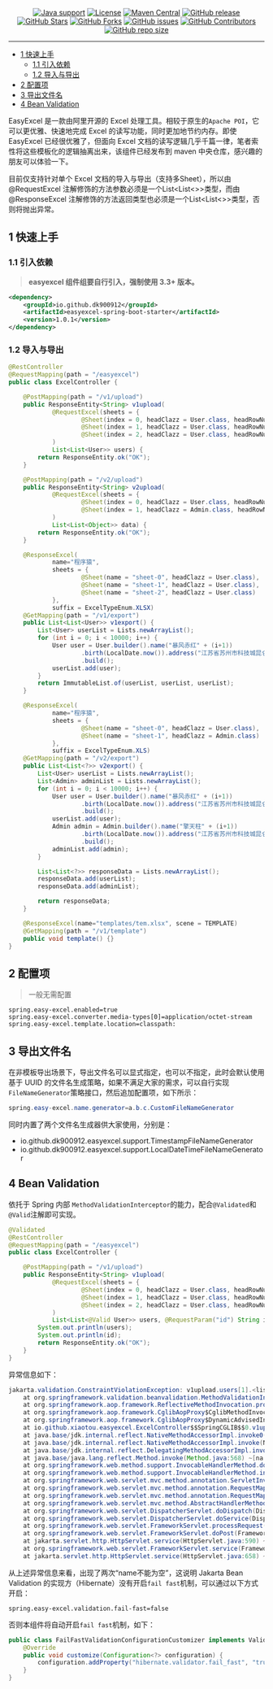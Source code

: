 <p align="center">
<a href="https://openjdk.java.net/"><img src="https://img.shields.io/badge/Java-17+-green?logo=java&logoColor=white" alt="Java support"></a>
<a href="https://www.apache.org/licenses/LICENSE-2.0.html"><img src="https://img.shields.io/github/license/dk900912/easyexcel-spring-boot?color=4D7A97&logo=apache" alt="License"></a>
<a href="https://search.maven.org/search?q=a:easyexcel-spring-boot-starter"><img src="https://img.shields.io/maven-central/v/io.github.dk900912/easyexcel-spring-boot-starter?logo=apache-maven" alt="Maven Central"></a>
<a href="https://github.com/dk900912/easyexcel-spring-boot/releases"><img src="https://img.shields.io/github/release/dk900912/easyexcel-spring-boot.svg" alt="GitHub release"></a>
<a href="https://github.com/dk900912/easyexcel-spring-boot/stargazers"><img src="https://img.shields.io/github/stars/dk900912/easyexcel-spring-boot" alt="GitHub Stars"></a>
<a href="https://github.com/dk900912/easyexcel-spring-boot/fork"><img src="https://img.shields.io/github/forks/dk900912/easyexcel-spring-boot" alt="GitHub Forks"></a>
<a href="https://github.com/dk900912/easyexcel-spring-boot/issues"><img src="https://img.shields.io/github/issues/dk900912/easyexcel-spring-boot" alt="GitHub issues"></a>
<a href="https://github.com/dk900912/easyexcel-spring-boot/graphs/contributors"><img src="https://img.shields.io/github/contributors/dk900912/easyexcel-spring-boot" alt="GitHub Contributors"></a>
<a href="https://github.com/dk900912/easyexcel-spring-boot"><img src="https://img.shields.io/github/repo-size/dk900912/easyexcel-spring-boot" alt="GitHub repo size"></a>
</p>

---

<!-- TOC -->
  * [1 快速上手](#1-快速上手)
    * [1.1 引入依赖](#11-引入依赖)
    * [1.2 导入与导出](#12-导入与导出)
  * [2 配置项](#2-配置项)
  * [3 导出文件名](#3-导出文件名)
  * [4 Bean Validation](#4-bean-validation)
<!-- TOC -->

EasyExcel 是一款由阿里开源的 Excel 处理工具。相较于原生的`Apache POI`，它可以更优雅、快速地完成 Excel 的读写功能，同时更加地节约内存。即使 EasyExcel 已经很优雅了，但面向 Excel 文档的读写逻辑几乎千篇一律，笔者索性将这些模板化的逻辑抽离出来，该组件已经发布到 maven 中央仓库，感兴趣的朋友可以体验一下。

目前仅支持针对单个 Excel 文档的导入与导出（支持多Sheet），所以由 @RequestExcel 注解修饰的方法参数必须是一个List<List<>>类型，而由 @ResponseExcel 注解修饰的方法返回类型也必须是一个List<List<>>类型，否则将抛出异常。

## 1 快速上手
### 1.1 引入依赖
> **easyexcel 组件组要自行引入，强制使用 3.3+ 版本。**
```xml
<dependency>
	<groupId>io.github.dk900912</groupId>
	<artifactId>easyexcel-spring-boot-starter</artifactId>
	<version>1.0.1</version>
</dependency>
```
### 1.2 导入与导出
```java
@RestController
@RequestMapping(path = "/easyexcel")
public class ExcelController {

    @PostMapping(path = "/v1/upload")
    public ResponseEntity<String> v1upload(
            @RequestExcel(sheets = {
                    @Sheet(index = 0, headClazz = User.class, headRowNumber = 1),
                    @Sheet(index = 1, headClazz = User.class, headRowNumber = 1),
                    @Sheet(index = 2, headClazz = User.class, headRowNumber = 1)}
            )
            List<List<User>> users) {
        return ResponseEntity.ok("OK");
    }

    @PostMapping(path = "/v2/upload")
    public ResponseEntity<String> v2upload(
            @RequestExcel(sheets = {
                    @Sheet(index = 0, headClazz = User.class, headRowNumber = 1),
                    @Sheet(index = 1, headClazz = Admin.class, headRowNumber = 1)}
            )
            List<List<Object>> data) {
        return ResponseEntity.ok("OK");
    }

    @ResponseExcel(
            name="程序猿",
            sheets = {
                    @Sheet(name = "sheet-0", headClazz = User.class),
                    @Sheet(name = "sheet-1", headClazz = User.class),
                    @Sheet(name = "sheet-2", headClazz = User.class)
            },
            suffix = ExcelTypeEnum.XLSX)
    @GetMapping(path = "/v1/export")
    public List<List<User>> v1export() {
        List<User> userList = Lists.newArrayList();
        for (int i = 0; i < 10000; i++) {
            User user = User.builder().name("暴风赤红" + (i+1))
                    .birth(LocalDate.now()).address("江苏省苏州市科技城昆仑山路58号").sex(Sex.MALE)
                    .build();
            userList.add(user);
        }
        return ImmutableList.of(userList, userList, userList);
    }

    @ResponseExcel(
            name="程序猿",
            sheets = {
                    @Sheet(name = "sheet-0", headClazz = User.class),
                    @Sheet(name = "sheet-1", headClazz = Admin.class)
            },
            suffix = ExcelTypeEnum.XLS)
    @GetMapping(path = "/v2/export")
    public List<List<?>> v2export() {
        List<User> userList = Lists.newArrayList();
        List<Admin> adminList = Lists.newArrayList();
        for (int i = 0; i < 10000; i++) {
            User user = User.builder().name("暴风赤红" + (i+1))
                    .birth(LocalDate.now()).address("江苏省苏州市科技城昆仑山路58号").sex(Sex.MALE)
                    .build();
            userList.add(user);
            Admin admin = Admin.builder().name("擎天柱" + (i+1))
                    .birth(LocalDate.now()).address("江苏省苏州市科技城昆仑山路68号").sex(Sex.MALE)
                    .build();
            adminList.add(admin);
        }

        List<List<?>> responseData = Lists.newArrayList();
        responseData.add(userList);
        responseData.add(adminList);

        return responseData;
    }

    @ResponseExcel(name="templates/tem.xlsx", scene = TEMPLATE)
    @GetMapping(path = "/v1/template")
    public void template() {}
}
```
## 2 配置项
> 一般无需配置
```
spring.easy-excel.enabled=true
spring.easy-excel.converter.media-types[0]=application/octet-stream
spring.easy-excel.template.location=classpath:
```

## 3 导出文件名

在非模板导出场景下，导出文件名可以显式指定，也可以不指定，此时会默认使用基于 UUID 的文件名生成策略，如果不满足大家的需求，可以自行实现`FileNameGenerator`策略接口，然后追加配置项，如下所示：

```java
spring.easy-excel.name.generator=a.b.c.CustomFileNameGenerator
```

同时内置了两个文件名生成器供大家使用，分别是：

- io.github.dk900912.easyexcel.support.TimestampFileNameGenerator
- io.github.dk900912.easyexcel.support.LocalDateTimeFileNameGenerator

## 4 Bean Validation

依托于 Spring 内部 `MethodValidationInterceptor`的能力，配合`@Validated`和`@Valid`注解即可实现。

```java
@Validated
@RestController
@RequestMapping(path = "/easyexcel")
public class ExcelController {

    @PostMapping(path = "/v1/upload")
    public ResponseEntity<String> v1upload(
            @RequestExcel(sheets = {
                    @Sheet(index = 0, headClazz = User.class, headRowNumber = 1),
                    @Sheet(index = 1, headClazz = User.class, headRowNumber = 1),
                    @Sheet(index = 2, headClazz = User.class, headRowNumber = 1)}
            )
            List<List<@Valid User>> users, @RequestParam("id") String id) {
        System.out.println(users);
        System.out.println(id);
        return ResponseEntity.ok("OK");
    }
}
```

异常信息如下：
```java
jakarta.validation.ConstraintViolationException: v1upload.users[1].<list element>[0].name: name不能为空, v1upload.users[0].<list element>[0].name: name不能为空
	at org.springframework.validation.beanvalidation.MethodValidationInterceptor.invoke(MethodValidationInterceptor.java:138) ~[spring-context-6.0.9.jar:6.0.9]
	at org.springframework.aop.framework.ReflectiveMethodInvocation.proceed(ReflectiveMethodInvocation.java:184) ~[spring-aop-6.0.9.jar:6.0.9]
	at org.springframework.aop.framework.CglibAopProxy$CglibMethodInvocation.proceed(CglibAopProxy.java:750) ~[spring-aop-6.0.9.jar:6.0.9]
	at org.springframework.aop.framework.CglibAopProxy$DynamicAdvisedInterceptor.intercept(CglibAopProxy.java:702) ~[spring-aop-6.0.9.jar:6.0.9]
	at io.github.xiaotou.easyexcel.ExcelController$$SpringCGLIB$$0.v1upload(<generated>) ~[classes/:na]
	at java.base/jdk.internal.reflect.NativeMethodAccessorImpl.invoke0(Native Method) ~[na:na]
	at java.base/jdk.internal.reflect.NativeMethodAccessorImpl.invoke(NativeMethodAccessorImpl.java:77) ~[na:na]
	at java.base/jdk.internal.reflect.DelegatingMethodAccessorImpl.invoke(DelegatingMethodAccessorImpl.java:43) ~[na:na]
	at java.base/java.lang.reflect.Method.invoke(Method.java:568) ~[na:na]
	at org.springframework.web.method.support.InvocableHandlerMethod.doInvoke(InvocableHandlerMethod.java:207) ~[spring-web-6.0.9.jar:6.0.9]
	at org.springframework.web.method.support.InvocableHandlerMethod.invokeForRequest(InvocableHandlerMethod.java:152) ~[spring-web-6.0.9.jar:6.0.9]
	at org.springframework.web.servlet.mvc.method.annotation.ServletInvocableHandlerMethod.invokeAndHandle(ServletInvocableHandlerMethod.java:118) ~[spring-webmvc-6.0.9.jar:6.0.9]
	at org.springframework.web.servlet.mvc.method.annotation.RequestMappingHandlerAdapter.invokeHandlerMethod(RequestMappingHandlerAdapter.java:884) ~[spring-webmvc-6.0.9.jar:6.0.9]
	at org.springframework.web.servlet.mvc.method.annotation.RequestMappingHandlerAdapter.handleInternal(RequestMappingHandlerAdapter.java:797) ~[spring-webmvc-6.0.9.jar:6.0.9]
	at org.springframework.web.servlet.mvc.method.AbstractHandlerMethodAdapter.handle(AbstractHandlerMethodAdapter.java:87) ~[spring-webmvc-6.0.9.jar:6.0.9]
	at org.springframework.web.servlet.DispatcherServlet.doDispatch(DispatcherServlet.java:1081) ~[spring-webmvc-6.0.9.jar:6.0.9]
	at org.springframework.web.servlet.DispatcherServlet.doService(DispatcherServlet.java:974) ~[spring-webmvc-6.0.9.jar:6.0.9]
	at org.springframework.web.servlet.FrameworkServlet.processRequest(FrameworkServlet.java:1011) ~[spring-webmvc-6.0.9.jar:6.0.9]
	at org.springframework.web.servlet.FrameworkServlet.doPost(FrameworkServlet.java:914) ~[spring-webmvc-6.0.9.jar:6.0.9]
	at jakarta.servlet.http.HttpServlet.service(HttpServlet.java:590) ~[tomcat-embed-core-10.1.8.jar:6.0]
	at org.springframework.web.servlet.FrameworkServlet.service(FrameworkServlet.java:885) ~[spring-webmvc-6.0.9.jar:6.0.9]
	at jakarta.servlet.http.HttpServlet.service(HttpServlet.java:658) ~[tomcat-embed-core-10.1.8.jar:6.0]
```

从上述异常信息来看，出现了两次“name不能为空”，这说明 Jakarta Bean Validation 的实现方（Hibernate）没有开启`fail fast`机制，可以通过以下方式开启：
```
spring.easy-excel.validation.fail-fast=false
```
否则本组件将自动开启`fail fast`机制，如下：
```java
public class FailFastValidationConfigurationCustomizer implements ValidationConfigurationCustomizer {
    @Override
    public void customize(Configuration<?> configuration) {
        configuration.addProperty("hibernate.validator.fail_fast", "true");
    }
}
```

